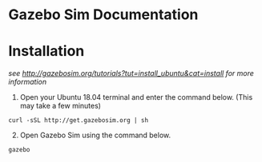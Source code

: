# Gazebo Sim Documentation
# Installation
*see http://gazebosim.org/tutorials?tut=install_ubuntu&cat=install for more information*

1. Open your Ubuntu 18.04 terminal and enter the command below. (This may take a few minutes)
```linux
curl -sSL http://get.gazebosim.org | sh
```
2. Open Gazebo Sim using the command below.
```linux
gazebo
```
